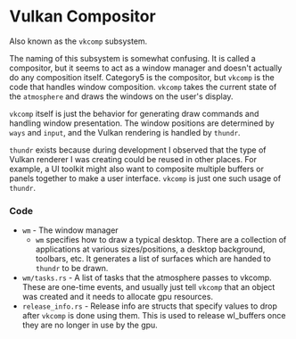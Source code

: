 # Vulkan Compositor

Also known as the `vkcomp` subsystem.

The naming of this subsystem is somewhat confusing. It is called a
compositor, but it seems to act as a window manager and doesn't
actually do any composition itself. Category5 is the compositor,
but `vkcomp` is the code that handles window composition. `vkcomp`
takes the current state of the `atmosphere` and draws the windows on
the user's display.

`vkcomp` itself is just the behavior for generating draw commands and
handling window presentation. The window positions are determined by
`ways` and `input`, and the Vulkan rendering is handled by `thundr`.

`thundr` exists because during development I observed that the type of
Vulkan renderer I was creating could be reused in other places. For
example, a UI toolkit might also want to composite multiple buffers or
panels together to make a user interface. `vkcomp` is just one such
usage of `thundr`.

### Code
* `wm` - The window manager
  * `wm` specifies how to draw a typical desktop. There are a
  collection of applications at various sizes/positions, a desktop
  background, toolbars, etc. It generates a list of surfaces which are
  handed to `thundr` to be drawn.
* `wm/tasks.rs` - A list of tasks that the atmosphere passes to
vkcomp. These are one-time events, and usually just tell `vkcomp` that
an object was created and it needs to allocate gpu resources.
* `release_info.rs` - Release info are structs that specify values to
drop after `vkcomp` is done using them. This is used to release
wl_buffers once they are no longer in use by the gpu.
